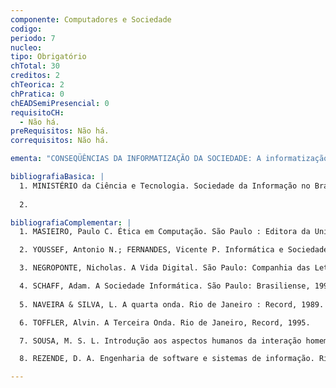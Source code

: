 ```yaml
---
componente: Computadores e Sociedade
codigo:  
periodo: 7
nucleo:
tipo: Obrigatório
chTotal: 30 
creditos: 2
chTeorica: 2 
chPratica: 0 
chEADSemiPresencial: 0
requisitoCH:
  - Não há.
preRequisitos: Não há.
correquisitos: Não há.

ementa: "CONSEQÜÊNCIAS DA INFORMATIZAÇÃO DA SOCIEDADE: A informatização e o aspecto educacional; Efeitos políticos e econômicos; Impactos sociais; Informatização e privacidade; POLÍTICA NACIONAL DE INFORMÁTICA: Indústria nacional de informática; O papel do analista e sistemas na sociedade; AUTOMAÇÃO DE ATIVIDADES: Comerciais; Industriais; Escritórios; APLICAÇÕES DA INFORMÁTICA: Científica; Administrativa; Jurídica; Humanística; Educação; ERGONOMIA E DOENÇAS PROFISSIONAIS: Tipos; Características."

bibliografiaBasica: |
  1. MINISTÉRIO da Ciência e Tecnologia. Sociedade da Informação no Brasil  Livro Verde. Brasília: Imprensa Nacional, 2000.
  
  2.

bibliografiaComplementar: |
  1. MASIEIRO, Paulo C. Ética em Computação. São Paulo : Editora da Universidade de São Paulo. 2000.

  2. YOUSSEF, Antonio N.; FERNANDES, Vicente P. Informática e Sociedade. 2 ed. São Paulo: Ática, 1998.

  3. NEGROPONTE, Nicholas. A Vida Digital. São Paulo: Companhia das Letras, 1998.

  4. SCHAFF, Adam. A Sociedade Informática. São Paulo: Brasiliense, 1995. 
  
  5. NAVEIRA & SILVA, L. A quarta onda. Rio de Janeiro : Record, 1989.

  6. TOFFLER, Alvin. A Terceira Onda. Rio de Janeiro, Record, 1995.

  7. SOUSA, M. S. L. Introdução aos aspectos humanos da interação homem: computador. UFRGS, 1995.

  8. REZENDE, D. A. Engenharia de software e sistemas de informação. Rio de Janeiro: Brasport, 2002, 358p. ISBN 8574520942. ISBN 8522103909. (2004).

---
```


